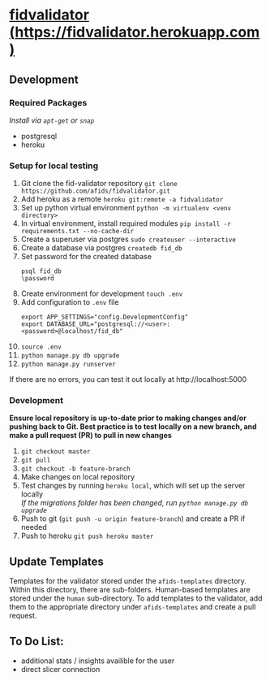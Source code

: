 # [fidvalidator (https://fidvalidator.herokuapp.com)](https://fidvalidator.herokuapp.com)

## Development
### Required Packages
_Install via `apt-get` or `snap`_
* postgresql
* heroku

### Setup for local testing
1. Git clone the fid-validator repository `git clone https://github.com/afids/fidvalidator.git`
2. Add heroku as a remote `heroku git:remote -a fidvalidator`
3. Set up python virtual environment `python -m virtualenv <venv directory>`
4. In virtual environment, install required modules `pip install -r requirements.txt --no-cache-dir`
5. Create a superuser via postgres `sudo createuser --interactive`
6. Create a database via postgres `createdb fid_db`
7. Set password for the created database
    ```
    psql fid_db
    \password
    ```
8. Create environment for development `touch .env`
9. Add configuration to `.env` file
   ```
   export APP_SETTINGS="config.DevelopmentConfig"
   export DATABASE_URL="postgresql://<user>:<password>@localhost/fid_db"
   ```
10. `source .env`
11. `python manage.py db upgrade`
12. `python manage.py runserver`

If there are no errors, you can test it out locally at http://localhost:5000

### Development
**Ensure local repository is up-to-date prior to making changes and/or pushing back to Git. Best practice is to test locally on a new branch, and make a pull request (PR) to pull in new changes**
1. `git checkout master`
2. `git pull`
3. `git checkout -b feature-branch`
4. Make changes on local repository
2. Test changes by running `heroku local`, which will set up the server locally \
_If the migrations folder has been changed, run `python manage.py db upgrade`_
3. Push to git (`git push -u origin feature-branch`) and create a PR if needed
4. Push to heroku `git push heroku master`

## Update Templates
Templates for the validator stored under the `afids-templates` directory. Within this directory, there are sub-folders. Human-based templates are stored under the `human` sub-directory. To add templates to the validator, add them to the appropriate directory under `afids-templates` and create a pull request.

## To Do List:
* additional stats / insights availible for the user
* direct slicer connection
